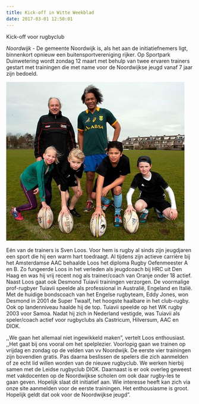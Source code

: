 ```yaml
---
title: Kick-off in Witte Weekblad
date: 2017-03-01 12:50:01
---
```


Kick-off voor rugbyclub 

*Noordwijk* - De gemeente Noordwijk is, als het aan de initiatiefnemers ligt, binnenkort opnieuw een buitensportvereniging rijker. Op Sportpark Duinwetering wordt zondag 12 maart met behulp van twee ervaren trainers gestart met trainingen die met name voor de Noordwijkse jeugd vanaf 7 jaar zijn bedoeld.

<img src="/assets/images/sven-des-kinderen.jpg">

Eén van de trainers is Sven Loos. Voor hem is rugby al sinds zijn jeugdjaren een sport die hij een warm hart toedraagt. Al tijdens zijn actieve carrière bij het Amsterdamse AAC behaalde Loos het diploma Rugby Oefenmeester A en B. Zo fungeerde Loos in het verleden als jeugdcoach bij HRC uit Den Haag en was hij vrij recent nog als trainer/coach van Oranje onder 18 actief. Naast Loos gaat ook Desmond Tuiavii trainingen verzorgen. De voormalige prof-rugbyer Tuiavii speelde als professional in Australië, Engeland en Italië. Met de huidige bondscoach van het Engelse rugbyteam, Eddy Jones, won Desmond in 2001 de Super Twaalf, het hoogste haalbare in het club-rugby. Ook op landenniveau haalde hij de top. Tuiavii speelde op het WK rugby 2003 voor Samoa. Nadat hij zich in Nederland vestigde, was Tuiavii als speler/coach actief voor rugbyclubs als Castricum, Hilversum, AAC en DIOK.

,,We gaan het allemaal niet ingewikkeld maken”, vertelt Loos enthousiast. ,,Het gaat bij ons vooral om het spelplezier. Voorlopig gaan we trainen op vrijdag en zondag op de velden van vv Noordwijk. De eerste vier trainingen zijn bovendien gratis. Pas daarna beslissen de spelers die zich aanmelden of ze echt lid willen worden van de nieuwe rugbyclub. We werken hierbij samen met de Leidse rugbyclub DIOK. Daarnaast is er ook overleg geweest met vakdocenten op de Noordwijkse scholen om ook daar rugby-les te gaan geven. Hopelijk slaat dit initiatief aan. Wie interesse heeft kan zich via onze site aanmelden voor de eerste trainingen. Het enthousiasme is groot. Hopelijk geldt dat ook voor de Noordwijkse jeugd”. 
